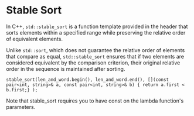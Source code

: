 # Stable Sort
In C++, `std::stable_sort` is a function template provided in the <algorithm> header that sorts elements within a specified range while preserving the relative order of equivalent elements. 

Unlike `std::sort`, which does not guarantee the relative order of elements that compare as equal, `std::stable_sort` ensures that if two elements are considered equivalent by the comparison criterion, their original relative order in the sequence is maintained after sorting.
```
stable_sort(len_and_word.begin(), len_and_word.end(), [](const pair<int, string>& a, const pair<int, string>& b) { return a.first < b.first;} );
```
Note that stable_sort requires you to have const on the lambda function's parameters.
